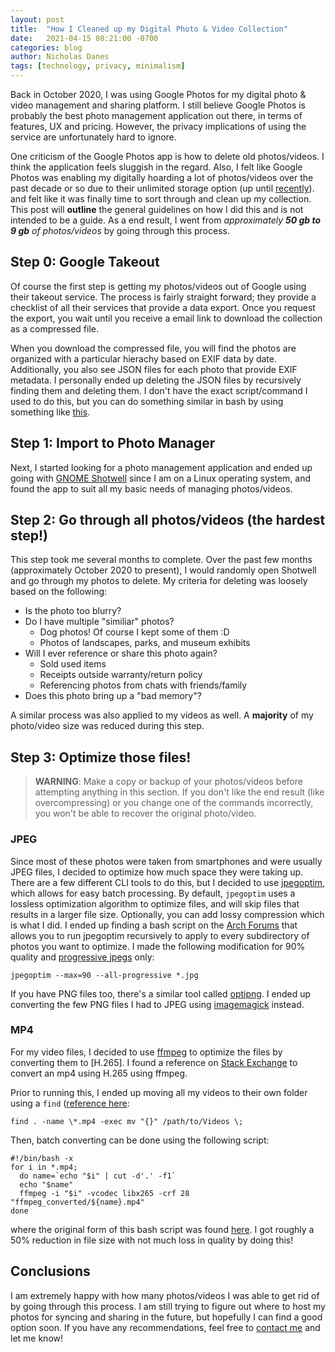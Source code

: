 ```yaml
---
layout: post
title:  "How I Cleaned up my Digital Photo & Video Collection"
date:   2021-04-15 08:21:00 -0700
categories: blog
author: Nicholas Danes
tags: [technology, privacy, minimalism]
---
```

Back in October 2020, I was using Google Photos for my digital photo & video management and sharing platform. I still believe Google Photos is probably the best photo management application out there, in terms of features, UX and pricing. However, the privacy implications of using the service are unfortunately hard to ignore.

One criticism of the Google Photos app is how to delete old photos/videos. I think the application feels sluggish in the regard. Also, I felt like Google Photos was enabling my digitally hoarding a lot of photos/videos over the past decade or so due to their unlimited storage option (up until [recently](https://www.androidauthority.com/google-photos-free-storage-1176862/)). and felt like it was finally time to sort through and clean up my collection. This post will **outline** the general guidelines on how I did this and is not intended to be a guide. As a end result, I went from *approximately __50 gb to 9 gb__ of photos/videos* by going through this process.

## Step 0: Google Takeout

Of course the first step is getting my photos/videos out of Google using their takeout service. The process is fairly straight forward; they provide a checklist of all their services that provide a data export. Once you request the export, you wait until you receive a email link to download the collection as a compressed file.

When you download the compressed file, you will find the photos are organized with a particular hierachy based on EXIF data by date. Additionally, you also see JSON files for each photo that provide EXIF metadata. I personally ended up deleting the JSON files by recursively finding them and deleting them. I don't have the exact script/command I used to do this, but you can do something similar in bash by using something like [this](https://unix.stackexchange.com/questions/116389/recursively-delete-all-files-with-a-given-extension).

## Step 1: Import to Photo Manager

Next, I started looking for a photo management application and ended up going with [GNOME Shotwell](https://wiki.gnome.org/Apps/Shotwell) since I am on a Linux operating system, and found the app to suit all my basic needs of managing photos/videos. 

## Step 2: Go through all photos/videos (the hardest step!)

This step took me several months to complete. Over the past few months (approximately October 2020 to present), I would randomly open Shotwell and go through my photos to delete. My criteria for deleting was loosely based on the following:

* Is the photo too blurry?
* Do I have multiple "similiar" photos?
	+ Dog photos! Of course I kept some of them :D
	+ Photos of landscapes, parks, and museum exhibits 
* Will I ever reference or share this photo again?
	+ Sold used items
	+ Receipts outside warranty/return policy
	+ Referencing photos from chats with friends/family
* Does this photo bring up a "bad memory"?

A similar process was also applied to my videos as well. A **majority** of my photo/video size was reduced during this step.

## Step 3: Optimize those files!

> **WARNING**: Make a copy or backup of your photos/videos before attempting anything in this section. If you don't like the end result (like overcompressing) or you change one of the commands incorrectly, you won't be able to recover the original photo/video.

### JPEG

Since most of these photos were taken from smartphones and were usually JPEG files, I decided to optimize how much space they were taking up. There are a few different CLI tools to do this, but I decided to use [jpegoptim](https://github.com/tjko/jpegoptim), which allows for easy batch processing. By default, `jpegoptim` uses a lossless optimization algorithm to optimize files, and will skip files that results in a larger file size. Optionally, you can add lossy compression which is what I did. I ended up finding a bash script on the [Arch Forums](https://bbs.archlinux.org/viewtopic.php?id=178748) that allows you to run jpegoptim recursively to apply to every subdirectory of photos you want to optimize. I made the following modification for 90% quality and [progressive jpegs](https://www.liquidweb.com/kb/what-is-a-progressive-jpeg/) only:

	jpegoptim --max=90 --all-progressive *.jpg 

If you have PNG files too, there's a similar tool called [optipng](https://optipng.sourceforge.net/). I ended up converting the few PNG files I had to JPEG using [imagemagick](https://imagemagick.org/index.php) instead. 

### MP4

For my video files, I decided to use [ffmpeg](https://ffmpeg.org/) to optimize the files by converting them to [H.265]. I found a reference on [Stack Exchange](https://unix.stackexchange.com/questions/28803/how-can-i-reduce-a-videos-size-with-ffmpeg) to convert an mp4 using H.265 using ffmpeg.

Prior to running this, I ended up moving all my videos to their own folder using a `find` ([reference here](https://unix.stackexchange.com/questions/67503/move-all-files-with-a-certain-extension-from-multiple-subdirectories-into-one-di):

	find . -name \*.mp4 -exec mv "{}" /path/to/Videos \;

Then, batch converting can be done using the following script:

	#!/bin/bash -x
	for i in *.mp4;
	  do name=`echo "$i" | cut -d'.' -f1`
	  echo "$name"
	  ffmpeg -i "$i" -vcodec libx265 -crf 28 "ffmpeg_converted/${name}.mp4"
	done

where the original form of this bash script was found [here](https://stackoverflow.com/questions/5784661/how-do-you-convert-an-entire-directory-with-ffmpeg). I got roughly a 50% reduction in file size with not much loss in quality by doing this!

## Conclusions

I am extremely happy with how many photos/videos I was able to get rid of by going through this process. I am still trying to figure out where to host my photos for syncing and sharing in the future, but hopefully I can find a good option soon. If you have any recommendations, feel free to [contact me](/#contact) and let me know! 
